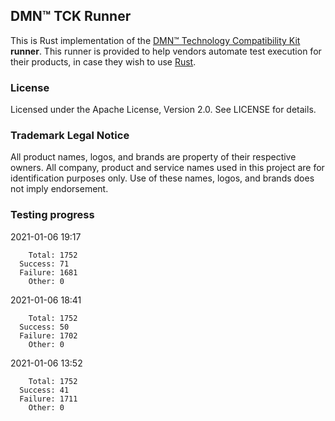 ## DMN™ TCK Runner

This is Rust implementation of the [DMN™ Technology Compatibility Kit](https://dmn-tck.github.io/tck/) **runner**.
This runner is provided to help vendors automate test execution for their products,
in case they wish to use [Rust](https://www.rust-lang.org/).

### License

Licensed under the Apache License, Version 2.0. See LICENSE for details. 

### Trademark Legal Notice

All product names, logos, and brands are property of their respective owners.
All company, product and service names used in this project are for identification purposes only.
Use of these names, logos, and brands does not imply endorsement.

### Testing progress

2021-01-06 19:17
```
    Total: 1752
  Success: 71
  Failure: 1681
    Other: 0
```

2021-01-06 18:41
```
    Total: 1752
  Success: 50
  Failure: 1702
    Other: 0
```

2021-01-06 13:52
```
    Total: 1752
  Success: 41
  Failure: 1711
    Other: 0
```